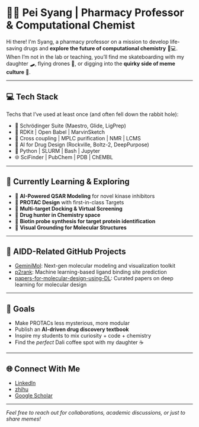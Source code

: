# 👨‍🔬 Pei Syang | Pharmacy Professor & Computational Chemist

Hi there! I'm Syang, a pharmacy professor on a mission to develop life-saving drugs and **explore the future of computational chemistry** 💊💻. When I’m not in the lab or teaching, you’ll find me skateboarding with my daughter 🛹, flying drones 🚁, or digging into the **quirky side of meme culture** 🤖.

---

## 💻 Tech Stack

Techs that I’ve used at least once (and often fell down the rabbit hole):

- 🧬 Schrödinger Suite (Maestro, Glide, LigPrep)
- 🧪 RDKit | Open Babel | MarvinSketch
- 🔬 Cross coupling | MPLC purification | NMR | LCMS 
- 🧠 AI for Drug Design (Rockville, Boltz-2, DeepPurpose)
- 🧰 Python | SLURM | Bash | Jupyter
- 🌐 SciFinder | PubChem | PDB | ChEMBL

---

## 🌱 Currently Learning & Exploring

- 🤖 **AI-Powered QSAR Modeling** for novel kinase inhibitors
- 🔗 **PROTAC Design** with first-in-class Targets
- 🧩 **Multi-target Docking & Virtual Screening**
- 🔬 **Drug hunter in Chemistry space**
- 🌌 **Biotin probe synthesis for target protein identification**
- 📍 **Visual Grounding for Molecular Structures**

---

## 🚀 AIDD-Related GitHub Projects

- [GeminiMol](https://github.com/Wang-Lin-boop/GeminiMol): Next-gen molecular modeling and visualization toolkit
- [p2rank](https://github.com/rdk/p2rank): Machine learning-based ligand binding site prediction
- [papers-for-molecular-design-using-DL](https://github.com/AspirinCode/papers-for-molecular-design-using-DL): Curated papers on deep learning for molecular design

---

## 🎯 Goals

- Make PROTACs less mysterious, more modular
- Publish an **AI-driven drug discovery textbook**
- Inspire my students to mix curiosity + code + chemistry
- Find the *perfect* Dali coffee spot with my daughter ☕

---

## 🌐 Connect With Me

- [LinkedIn](https://www.linkedin.com/in/xiang-fei-27516816/)
- [zhihu](https://www.zhihu.com/column/c_1013788227467001856)
- [Google Scholar](https://scholar.google.com/citations?user=3V9mEKAAAAAJ&hl=en&oi=ao)

---

*Feel free to reach out for collaborations, academic discussions, or just to share memes!*
